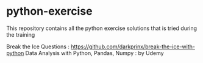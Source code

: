 # python-exercise
This repository contains all the python exercise solutions that is tried during the training

Break the Ice Questions : https://github.com/darkprinx/break-the-ice-with-python
Data Analysis with Python, Pandas, Numpy : by Udemy